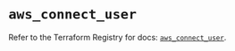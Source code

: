 # `aws_connect_user`

Refer to the Terraform Registry for docs: [`aws_connect_user`](https://registry.terraform.io/providers/hashicorp/aws/6.3.0/docs/resources/connect_user).

